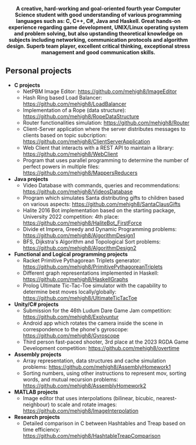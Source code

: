 <p align="center">
<b>
A creative, hard-working and goal-oriented fourth year Computer Science student with good understanding of various programming languages such as: C, C++, C#, Java and Haskell. Great hands-on experience regarding game development, UNIX/Linux operating system and problem solving, but also upstanding theoretical knowledge on subjects including networking, communication protocols and algorithm design. Superb team player, excellent critical thinking, exceptional stress management and good communication skills.
</b>
</p>

## Personal projects

- <b>C projects</b>
  - NetPBM Image Editor: https://github.com/mehigh8/ImageEditor
  - Hash Ring based Load Balancer: https://github.com/mehigh8/LoadBalancer
  - Implementation of a Rope (data structure): https://github.com/mehigh8/RopeDataStructure
  - Router functionalities simulation: https://github.com/mehigh8/Router
  - Client-Server application where the server distributes messages to clients based on topic subcription: https://github.com/mehigh8/ClientServerApplication
  - Web Client that interacts with a REST API to maintain a library: https://github.com/mehigh8/WebClient
  - Program that uses parallel programming to determine the number of perfect powers in multiple files: https://github.com/mehigh8/MappersReducers
- <b>Java projects</b>
  - Video Database with commands, queries and recommendations: https://github.com/mehigh8/VideosDatabase
  - Program which simulates Santa distributing gifts to children based on various aspects: https://github.com/mehigh8/SantaClausGifts
  - Halite 2016 Bot implementation based on the starting package, University 2022 competition: 4th place: https://github.com/mehigh8/HaliteBot_FirstForce
  - Divide et Impera, Greedy and Dynamic Programming problems: https://github.com/mehigh8/AlgorithmDesign1
  - BFS, Dijkstra's Algorithm and Topological Sort problems: https://github.com/mehigh8/AlgorithmDesign2
- <b>Functional and Logical programming projects</b>
  - Racket Primitive Pythagorean Triplets generator: https://github.com/mehigh8/PrimitivePythagoreanTriplets
  - Different graph representations implemented in Haskell: https://github.com/mehigh8/HaskellGraphs
  - Prolog Ultimate Tic-Tac-Toe simulator with the capability to determine best moves locally/globally: https://github.com/mehigh8/UltimateTicTacToe
- <b>Unity/C# projects</b>
  - Submission for the 46th Ludum Dare Game Jam competition: https://github.com/mehigh8/Exolvuntur
  - Android app which rotates the camera inside the scene in correspondence to the phone's gyroscope: https://github.com/mehigh8/Gyroscope
  - Third person fast-paced shooter, 3rd place at the 2023 RGDA Game Development competition: https://github.com/mehigh8/overtime
- <b>Assembly projects</b>
  - Array representation, data structures and cache simulation problems: https://github.com/mehigh8/AssemblyHomework1
  - Sorting numbers, using other instructions to represent mov, sorting words, and mutual recursion problems: https://github.com/mehigh8/AssemblyHomework2
- <b>MATLAB projects</b>
  - Image editor that uses interpolations (bilinear, bicubic, nearest-neighbour) to scale and rotate images: https://github.com/mehigh8/ImageInterpolation
- <b>Research projects</b>
  - Detailed comparison in C between Hashtables and Treap based on time efficiency: https://github.com/mehigh8/HashtableTreapComparison
